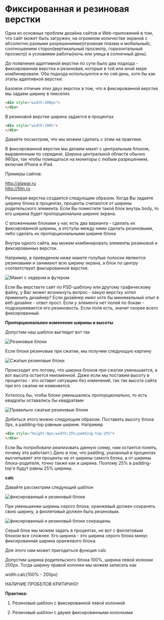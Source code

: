 # Фиксированная и резиновая верстки

Одна из основных проблем дизайна сайтов и Web-приложений в том, что сайт может быть загружен, на огромном количестве экранов с абсолютно разными разрешениями(огромная плазма и мобильный), соотношением сторон(вертикальный просмотр, горизонтальный просмотр) и условиями работы(ночь или улица в солнечный день).

До появления адаптивной верстки по сути было два подхода - фиксированная верстка и резиновая, которые в той или иной мере комбинировали. Оба подхода используются и по сей день, хотя бы как этапы адаптивной верстки.

Базовое отличие этих двух версток в том, что в фиксированной верстке мы задаем ширину в пикселях

```html
<div style="width:200px">
</div>
```

В резиновой верстке ширина задается в процентах

```html
<div style="width:100%">
</div>
```

Давайте посмотрим, что мы можем сделать с этим на практике.

В фиксированной верстке мы делаем макет с центральным блоком, выравненным по середине. Ширина центральной области обычно 960px, так чтобы помещаться на мониторы с любым разрешением, включая iPhone и iPad.

Примеры сайтов: 

http://alawar.ru<BR>
http://film.ru

Резиновая верстка создается следующим образом. Когда Вы задаете ширину блока в процентах, проценты считаются от ширины родительского элемента. Если Вы поместите такой блок внутрь body, то его ширина будет  пропорциональна ширине экрана.

С вложенными блоками у нас есть два варианта - сделать их фиксированной ширины, а отступы между ними сделать резиновыми, либо сделать их пропорциональными ширине блока

Внутри одного сайта, мы можем комбинировать элементы резиновой и фиксированных версток.

Например, в приведеном ниже макете голубые полоски являются резиновыми и занимают всю ширину экрана, а блок по центру соответствует фиксированной верстке.

![Макет с хедером и футером](pics/03_margin_and_paddings/maket.gif)


Если Вы верстаете сайт по PSD-шаблону или другому графическому файлу, у Вас может возникнуть вопрос - какую верстку хотел применить дизайнер? Если дизайнер имел хотя бы минимальный опыт в веб-дизайне - ответ прост. Если у элемента нет полей по бокам - подразумевается его резиновость. Если поля есть, значит скорее всего фиксированный.

**Пропорциональное изменение ширины и высоты**

Допустим наш шаблон выглядит вот так

![Резиновые блоки](pics/04_fixed_n_fluid_designs/fluid_blocks_1.gif)

Если блоки резиновые при сжатии, мы получим следующую картину

![Сжатые резиновые блоки](pics/04_fixed_n_fluid_designs/fluid_blocks_compressed.gif)

Происходит это потому, что ширина блоков при сжатии уменьшается, а вот высота остается неизменной. Даже если мы поставим высоту в процентах - это оставит ситуацию без изменений, так так высота сайта при его сжатии не изменяется.

Хотелось бы, чтобы блоки уменьшались пропорционально, то есть квадраты оставались бы квадратами

![Правильно сжатые резиновые блоки](pics/04_fixed_n_fluid_designs/fluid_blocks_prop.gif)

Добиться этого можно следующим образом. Поставить высоту блока 0px, а padding-top равным ширине. Например

```html
<div style="height:0px;width:25%;padding-top:25%">
</div>
```

Если Вы попробовали реализовать данную схему, нам остается понять, почему это работает:) Дело в том, что padding, указанный в процентах высчитывает эти проценты не от ширины самого блока, а от ширины блока-родителя, точно также как и ширина. Поэтому 25% в padding-top'e будут равны 25% ширины.


**calc**

Давайте рассмотрим следующий шаблон

![фиксированный и резиновый блоки](pics/04_fixed_n_fluid_designs/fluid_fixed_calc.gif)

При уменьшении ширины серого блока, оранжевый должен сохранять свою ширину, а фиолетовый должен быть резиновым.

![фиксированный и резиновый блоки сокращены](pics/04_fixed_n_fluid_designs/fixed_fluid_compressed.gif)

Серый блок мы можем задать в процентах, но вот с фиолетовым блоком все сложнее. Его ширина - это ширина серого блока минус фиксированная ширина оранжевого блока.

Для этого нам может пригодиться функция calc

Допустим ширина родительского блока 100%, ширина левой колонки 200px. Тогда ширину правой колонки мы можем записать как

width:calc(100% - 200px)

НАЛИЧИЕ ПРОБЕЛОВ КРИТИЧНО!



**Практика:**

1) Резиновый шаблон с фиксированной левой колонкой

2) Резиновый шаблон с двумя фиксированными колонками